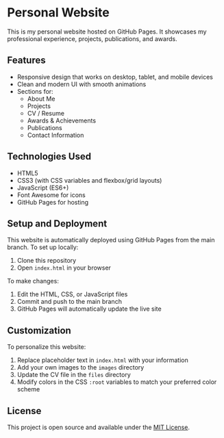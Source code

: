 # Personal Website

This is my personal website hosted on GitHub Pages. It showcases my professional experience, projects, publications, and awards.

## Features

- Responsive design that works on desktop, tablet, and mobile devices
- Clean and modern UI with smooth animations
- Sections for:
  - About Me
  - Projects
  - CV / Resume
  - Awards & Achievements
  - Publications
  - Contact Information

## Technologies Used

- HTML5
- CSS3 (with CSS variables and flexbox/grid layouts)
- JavaScript (ES6+)
- Font Awesome for icons
- GitHub Pages for hosting

## Setup and Deployment

This website is automatically deployed using GitHub Pages from the main branch. To set up locally:

1. Clone this repository
2. Open `index.html` in your browser

To make changes:

1. Edit the HTML, CSS, or JavaScript files
2. Commit and push to the main branch
3. GitHub Pages will automatically update the live site

## Customization

To personalize this website:

1. Replace placeholder text in `index.html` with your information
2. Add your own images to the `images` directory
3. Update the CV file in the `files` directory
4. Modify colors in the CSS `:root` variables to match your preferred color scheme

## License

This project is open source and available under the [MIT License](LICENSE). 